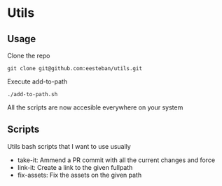 # Utils

## Usage

Clone the repo

`git clone git@github.com:eesteban/utils.git`

Execute add-to-path

`./add-to-path.sh`

All the scripts are now accesible everywhere on your system

## Scripts

Utils bash scripts that I want to use usually

- take-it: Ammend a PR commit with all the current changes and force
- link-it: Create a link to the given fullpath
- fix-assets: Fix the assets on the given path
